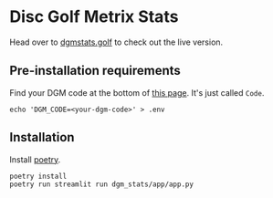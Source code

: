 # Disc Golf Metrix Stats
Head over to [dgmstats.golf](https://dgmstats.golf) to check out the live version.

## Pre-installation requirements
Find your DGM code at the bottom of [this page](https://discgolfmetrix.com/?u=account_edit).
It's just called `Code`.
```shell
echo 'DGM_CODE=<your-dgm-code>' > .env
```

## Installation
Install [poetry](https://python-poetry.org).
```shell
poetry install
poetry run streamlit run dgm_stats/app/app.py
```